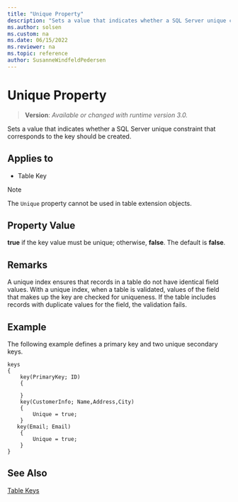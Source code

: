 ```yaml
---
title: "Unique Property"
description: "Sets a value that indicates whether a SQL Server unique constraint that corresponds to the key should be created."
ms.author: solsen
ms.custom: na
ms.date: 06/15/2022
ms.reviewer: na
ms.topic: reference
author: SusanneWindfeldPedersen
---
```

[//]: # (START>DO_NOT_EDIT)
[//]: # (IMPORTANT:Do not edit any of the content between here and the END>DO_NOT_EDIT.)
[//]: # (Any modifications should be made in the .xml files in the ModernDev repo.)
# Unique Property
> **Version**: _Available or changed with runtime version 3.0._

Sets a value that indicates whether a SQL Server unique constraint that corresponds to the key should be created.

## Applies to
-   Table Key

[//]: # (IMPORTANT: END>DO_NOT_EDIT)


> [!NOTE]  
> The `Unique` property cannot be used in table extension objects.

## Property Value
  
**true** if the key value must be unique; otherwise, **false**. The default is **false**.  

## Remarks

A unique index ensures that records in a table do not have identical field values. With a unique index, when a table is validated, values of the field that makes up the key are checked for uniqueness. If the table includes records with duplicate values for the field, the validation fails.

## Example

The following example defines a primary key and two unique secondary keys.

```AL
keys
{
    key(PrimaryKey; ID)
    {

    }
    key(CustomerInfo; Name,Address,City)
    {
        Unique = true;
    }
   key(Email; Email)
    {    
        Unique = true;
    }
}

```

## See Also

[Table Keys](../devenv-table-keys.md)  